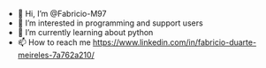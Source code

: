 - 👋 Hi, I’m @Fabricio-M97
- 👀 I’m interested in programming and support users
- 🌱 I’m currently learning about python
- 📫 How to reach me https://www.linkedin.com/in/fabricio-duarte-meireles-7a762a210/
